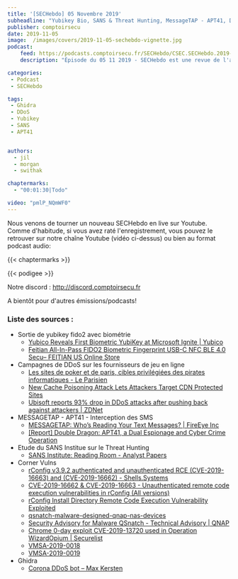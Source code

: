 ```yaml
---
title: '[SECHebdo] 05 Novembre 2019'
subheadline: "Yubikey Bio, SANS & Threat Hunting, MessageTAP - APT41, DDoS & défense, Corner Vulns, Ghidra & Corona DDoS, etc."
publisher: comptoirsecu
date: 2019-11-05
image:  /images/covers/2019-11-05-sechebdo-vignette.jpg
podcast:
    feed: https://podcasts.comptoirsecu.fr/SECHebdo/CSEC.SECHebdo.2019-11-05.m4a
    description: "Épisode du 05 11 2019 - SECHebdo est une revue de l'actualité cybersécurité réalisée en live sur Youtube, généralement le mardi soir."

categories:
 - Podcast
 - SECHebdo

tags:
 - Ghidra
 - DDoS
 - Yubikey
 - SANS
 - APT41


authors:
  - jil
  - morgan
  - swithak

chaptermarks:
  - "00:01:30|Todo"

video: "pmlP_NQmWF0"
---
```


Nous venons de tourner un nouveau SECHebdo en live sur Youtube. Comme d'habitude, si vous avez raté l'enregistrement, vous pouvez le retrouver sur notre chaîne Youtube (vidéo ci-dessus) ou bien au format podcast audio:

{{< chaptermarks >}}

{{< podigee >}}

Notre discord : <http://discord.comptoirsecu.fr>

A bientôt pour d'autres émissions/podcasts!

### Liste des sources :

*  Sortie de yubikey fido2 avec biométrie
	* [Yubico Reveals First Biometric YubiKey at Microsoft Ignite | Yubico](https://www.yubico.com/2019/11/yubico-reveals-first-biometric-yubikey-at-microsoft-ignite/)
	* [Feitian All-In-Pass FIDO2 Biometric Fingerprint USB-C NFC BLE 4.0 Secu– FEITIAN US Online Store](https://shop.ftsafe.us/products/k33)
*  Campagnes de DDoS sur les fournisseurs de jeu en ligne
	* [Les sites de poker et de paris, cibles privilégiées des pirates informatiques - Le Parisien](http://www.leparisien.fr/high-tech/les-sites-de-poker-et-de-paris-cibles-privilegiees-des-pirates-informatiques-01-11-2019-8184699.php)
	* [New Cache Poisoning Attack Lets Attackers Target CDN Protected Sites](https://thehackernews.com/2019/10/cdn-cache-poisoning-dos-attack.html?m=1)
	* [Ubisoft reports 93% drop in DDoS attacks after pushing back against attackers | ZDNet](https://www.zdnet.com/article/ubisoft-reports-93-drop-in-ddos-attacks-after-pushing-back-against-attackers/)
*  MESSAGETAP - APT41 - Interception des SMS
	* [MESSAGETAP: Who’s Reading Your Text Messages? | FireEye Inc](https://www.fireeye.com/blog/threat-research/2019/10/messagetap-who-is-reading-your-text-messages.html)
	* [[Report] Double Dragon: APT41, a Dual Espionage and Cyber Crime Operation](https://content.fireeye.com/apt-41/rpt-apt41)
*  Etude du SANS Institue sur le Threat Hunting
	* [SANS Institute: Reading Room - Analyst Papers](https://www.sans.org/reading-room/whitepapers/analyst/membership/39220)
*  Corner Vulns
	* [rConfig v3.9.2 authenticated and unauthenticated RCE (CVE-2019-16663) and (CVE-2019-16662) - Shells.Systems](https://shells.systems/rconfig-v3-9-2-authenticated-and-unauthenticated-rce-cve-2019-16663-and-cve-2019-16662/)
	* [CVE-2019-16662 & CVE-2019-16663 - Unauthenticated remote code execution vulnerabilities in rConfig (All versions)](https://www.sudokaikan.com/2019/11/cve-2019-16662-cve-2019-16663.html)
	* [rConfig Install Directory Remote Code Execution Vulnerability Exploited](https://isc.sans.edu/forums/diary/rConfig+Install+Directory+Remote+Code+Execution+Vulnerability+Exploited/25484/)
	* [qsnatch-malware-designed-qnap-nas-devices](https://www.kyberturvallisuuskeskus.fi/en/news/qsnatch-malware-designed-qnap-nas-devices)
	* [Security Advisory for Malware QSnatch - Technical Advisory | QNAP](https://www.qnap.com/en/security-advisory/nas-201911-01)
	* [Chrome 0-day exploit CVE-2019-13720 used in Operation WizardOpium | Securelist](https://securelist.com/chrome-0-day-exploit-cve-2019-13720-used-in-operation-wizardopium/94866/)
	* [VMSA-2019-0018](https://www.vmware.com/security/advisories/VMSA-2019-0018.html)
	* [VMSA-2019-0019](https://www.vmware.com/security/advisories/VMSA-2019-0019.html)
*  Ghidra
	* [Corona DDoS bot – Max Kersten](https://maxkersten.nl/binary-analysis-course/malware-analysis/corona-ddos-bot/)
